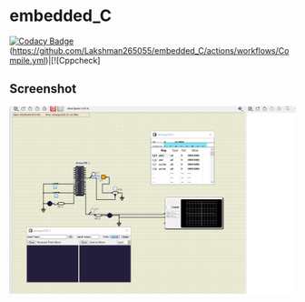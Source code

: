 # embedded_C
[![Codacy Badge](https://app.codacy.com/project/badge/Grade/267e9129a4a14ef0b4811efcce4e21ee)](https://www.codacy.com/gh/Lakshman265055/embedded_C/dashboard?utm_source=github.com&amp;utm_medium=referral&amp;utm_content=Lakshman265055/embedded_C&amp;utm_campaign=Badge_Grade)
(https://github.com/Lakshman265055/embedded_C/actions/workflows/Compile.yml)|[![Cppcheck]

## Screenshot

![ON](https://github.com/Lakshman265055/embedded_C/blob/main/simulation/Circuit_1.png)


